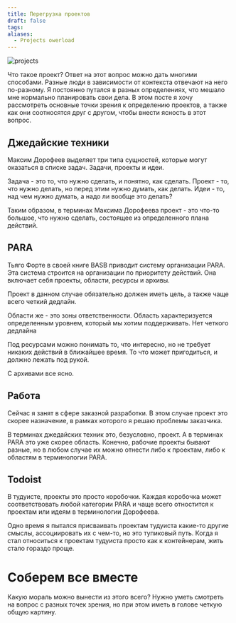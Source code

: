 ```yaml
---
title: Перегрузка проектов
draft: false
tags: 
aliases:
  - Projects owerload
---
```

![projects](posts/projects/img/preview.jpg)

Что такое проект? Ответ на этот вопрос можно дать многими способами. Разные люди в зависимости от контекста отвечают на него по-разному. Я постоянно путался в разных определениях, что мешало мне нормально планировать свои дела. В этом посте я хочу рассмотреть основные точки зрения к определению проектов, а также как они соотносятся друг с другом, чтобы внести ясность в этот вопрос.

## Джедайские техники
Максим Дорофеев выделяет три типа сущностей, которые могут оказаться в списке задач. Задачи, проекты и идеи.

Задача - это то, что нужно сделать, и понятно, как сделать.
Проект - то, что нужно делать, но перед этим нужно думать, как делать.
Идеи - то, над чем нужно думать, а надо ли вообще это делать?

Таким образом, в терминах Максима Дорофеева проект - это что-то большое, что нужно сделать, состоящее из определенного плана действий. 

## PARA
Тьяго Форте в своей книге BASB приводит систему организации PARA. Эта система строится на организации по приоритету действий. Она включает себя проекты, области, ресурсы и архивы.

Проект в данном случае обязательно должен иметь цель, а также чаще всего четкий дедлайн.

Области же - это зоны ответственности. Область характеризуется определенным уровнем, который мы хотим поддерживать. Нет четкого дедлайна

Под ресурсами можно понимать то, что интересно, но не требует никаких действий в ближайшее время. То что может пригодиться, и должно лежать под рукой.

С архивами все ясно.

## Работа
Сейчас я занят в сфере заказной разработки. В этом случае проект это скорее назначение, в рамках которого я решаю проблемы заказчика. 

В терминах джедайских техник это, безусловно, проект. А в терминах PARA это уже скорее область. Конечно, рабочие проекты бывают разные, но в любом случае их можно отнести либо к проектам, либо к областям в терминологии PARA.

## Todoist
В тудуисте, проекты это просто коробочки. Каждая коробочка может соответствовать любой категории PARA и чаще всего отностится к проектам или идеям в терминологии Дорофеева. 

Одно время я пытался присваивать проектам тудуиста какие-то другие смыслы, ассоциировать их с чем-то, но это тупиковый путь. Когда я стал относиться к проектам тудуиста просто как к контейнерам, жить стало гораздо проще.

# Соберем все вместе
Какую мораль можно вынести из этого всего? Нужно уметь смотреть на вопрос с разных точек зрения, но при этом иметь в голове четкую общую картину. 

